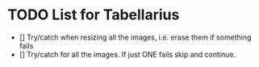 # TODO List for Tabellarius

- [] Try/catch when resizing all the images, i.e. erase them if something fails
- [] Try/catch for all the images. If just ONE fails skip and continue.